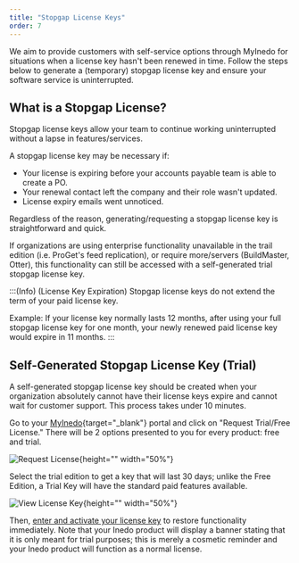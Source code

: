 ```yaml
---
title: "Stopgap License Keys"
order: 7
---
```


We aim to provide customers with self-service options through MyInedo for situations when a license key hasn't been renewed in time. Follow the steps below to generate a (temporary) stopgap license key and ensure your software service is uninterrupted.

## What is a Stopgap License?
Stopgap license keys allow your team to continue working uninterrupted without a lapse in features/services.

A stopgap license key may be necessary if:
- Your license is expiring before your accounts payable team is able to create a PO.
- Your renewal contact left the company and their role wasn't updated.
- License expiry emails went unnoticed.

Regardless of the reason, generating/requesting a stopgap license key is straightforward and quick. 

If organizations are using enterprise functionality unavailable in the trail edition (i.e. ProGet's feed replication), or require more/servers (BuildMaster, Otter), this functionality can still be accessed with a self-generated trial stopgap license key.

:::(Info) (License Key Expiration)
Stopgap license keys do not extend the term of your paid license key.

Example: If your license key normally lasts 12 months, after using your full stopgap license key for one month, your newly renewed paid license key would expire in 11 months.
:::

## Self-Generated Stopgap License Key (Trial)

A self-generated stopgap license key should be created when your organization absolutely cannot have their license keys expire and cannot wait for customer support. This process takes under 10 minutes.

Go to your [MyInedo](https://my.inedo.com/){target="_blank"} portal and click on "Request Trial/Free License." There will be 2 options presented to you for every product: free and trial.

![Request License](/resources/docs/myinedo-licensekeys-requestkey.png){height="" width="50%"}

Select the trial edition to get a key that will last 30 days; unlike the Free Edition, a Trial Key will have the standard paid features available.

![View License Key](/resources/docs/myinedo-licensekeys-viewkey.png){height="" width="50%"}

Then, [enter and activate your license key](/docs/myinedo/activating-a-license-key) to restore functionality immediately. Note that your Inedo product will display a banner stating that it is only meant for trial purposes; this is merely a cosmetic reminder and your Inedo product will function as a normal license.